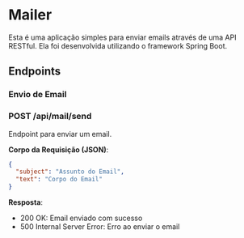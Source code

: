 # Mailer

Esta é uma aplicação simples para enviar emails através de uma API RESTful. Ela foi desenvolvida utilizando o framework Spring Boot.

## Endpoints
### Envio de Email
### POST /api/mail/send

Endpoint para enviar um email.

**Corpo da Requisição (JSON)**:

```json
{
  "subject": "Assunto do Email",
  "text": "Corpo do Email"
}

```

**Resposta**:

- 200 OK: Email enviado com sucesso
- 500 Internal Server Error: Erro ao enviar o email